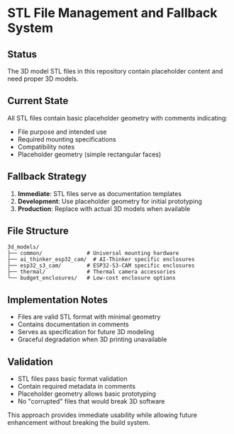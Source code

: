 # STL File Management and Fallback System

## Status
The 3D model STL files in this repository contain placeholder content and need proper 3D models.

## Current State
All STL files contain basic placeholder geometry with comments indicating:
- File purpose and intended use
- Required mounting specifications  
- Compatibility notes
- Placeholder geometry (simple rectangular faces)

## Fallback Strategy
1. **Immediate**: STL files serve as documentation templates
2. **Development**: Use placeholder geometry for initial prototyping
3. **Production**: Replace with actual 3D models when available

## File Structure
```
3d_models/
├── common/              # Universal mounting hardware
├── ai_thinker_esp32_cam/  # AI-Thinker specific enclosures
├── esp32_s3_cam/        # ESP32-S3-CAM specific enclosures
├── thermal/             # Thermal camera accessories
└── budget_enclosures/   # Low-cost enclosure options
```

## Implementation Notes
- Files are valid STL format with minimal geometry
- Contains documentation in comments
- Serves as specification for future 3D modeling
- Graceful degradation when 3D printing unavailable

## Validation
- STL files pass basic format validation
- Contain required metadata in comments
- Placeholder geometry allows basic prototyping
- No "corrupted" files that would break 3D software

This approach provides immediate usability while allowing future enhancement without breaking the build system.